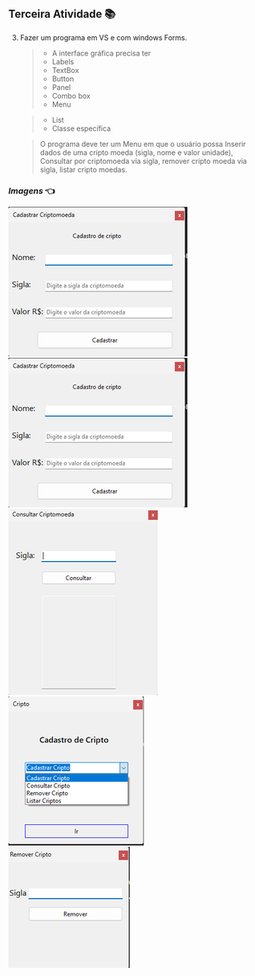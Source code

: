 ## Terceira Atividade :books:

3. Fazer um programa em VS e com windows Forms.

   > - A interface gráfica precisa ter
   > - Labels
   > - TextBox
   > - Button
   > - Panel
   > - Combo box
   > - Menu

   > - List
   > - Classe específica

   > O programa deve ter um Menu em que o usuário possa Inserir dados de uma cripto moeda (sigla, nome e valor unidade), Consultar por
   > criptomoeda via sigla, remover cripto moeda via sigla, listar cripto moedas.

### **_Imagens_** :point_left:

<img src="https://github.com/IsaiasBrrsJ/Atos-DotNet/blob/main/Windows%20Forms-Exercicios/TerceiroExercicio/Images/telaCadastro.png"> <img title="imagem windows form" src="https://github.com/IsaiasBrrsJ/Atos-DotNet/blob/main/Windows%20Forms-Exercicios/TerceiroExercicio/Images/telaCadastro.png"> <img title="imagem windows form" src="https://github.com/IsaiasBrrsJ/Atos-DotNet/blob/main/Windows%20Forms-Exercicios/TerceiroExercicio/Images/telaConsultar.png"> <img title="imagem windows form" src="https://github.com/IsaiasBrrsJ/Atos-DotNet/blob/main/Windows%20Forms-Exercicios/TerceiroExercicio/Images/telaInicial.png"> <img title="imagem windows form" src="https://github.com/IsaiasBrrsJ/Atos-DotNet/blob/main/Windows%20Forms-Exercicios/TerceiroExercicio/Images/remover.png">
